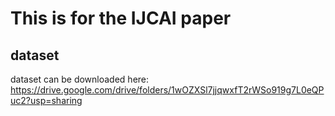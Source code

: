 # This is for the IJCAI paper

## dataset 

dataset can be downloaded here: https://drive.google.com/drive/folders/1wOZXSl7jjqwxfT2rWSo919g7L0eQPuc2?usp=sharing
